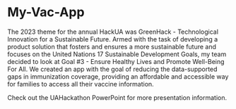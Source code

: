 # My-Vac-App

The 2023 theme for the annual HackUA was GreenHack - Technological Innovation for a Sustainable Future. Armed with the task of developing a product solution that fosters and ensures a more sustainable future and focuses on the United Nations 17 Sustainable Development Goals, my team decided to look at Goal #3 - Ensure Healthy Lives and Promote Well-Being For All. We created an app with the goal of reducing the data-supported gaps in immunization coverage, providing an affordable and accessible way for families to access all their vaccine information.

Check out the UAHackathon PowerPoint for more presentation information.
